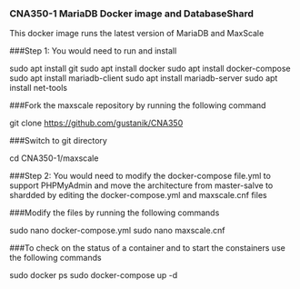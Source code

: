### CNA350-1 MariaDB Docker image and DatabaseShard

This docker image runs the latest version of MariaDB and MaxScale

###Step 1: You would need to run and install 

sudo apt install git
sudo apt install docker
sudo apt install docker-compose
sudo apt install mariadb-client
sudo apt install mariadb-server
sudo apt install net-tools

###Fork the maxscale repository by running the following command

git clone https://github.com/gustanik/CNA350

###Switch to git directory

cd CNA350-1/maxscale

###Step 2: You would need to modify the docker-compose file.yml to support PHPMyAdmin and move the architecture from master-salve to shardded by editing the docker-compose.yml and maxscale.cnf files

###Modify the files by running the following commands 

sudo nano docker-compose.yml
sudo nano maxscale.cnf

###To check on the status of a container and to start the constainers use the following commands

sudo docker ps
sudo docker-compose up -d 




